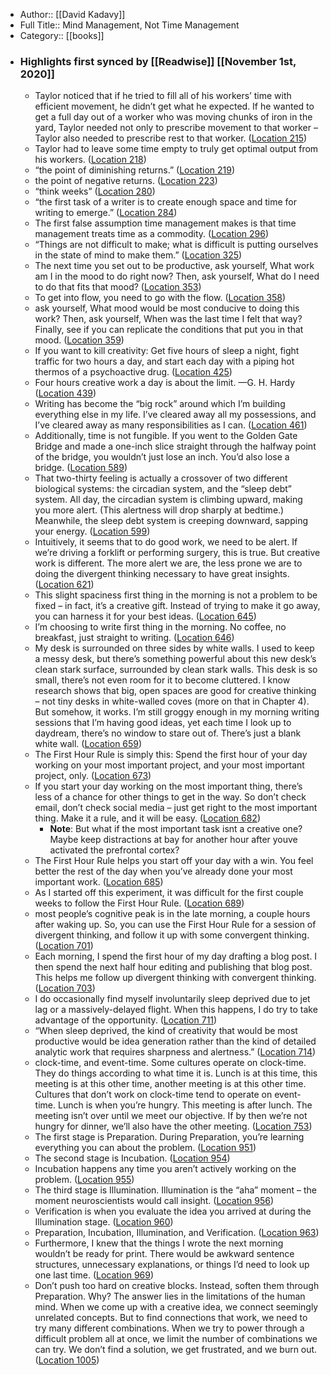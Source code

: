 - Author:: [[David Kadavy]]
- Full Title:: Mind Management, Not Time Management
- Category:: [[books]]
- ### Highlights first synced by [[Readwise]] [[November 1st, 2020]]
    - Taylor noticed that if he tried to fill all of his workers’ time with efficient movement, he didn’t get what he expected. If he wanted to get a full day out of a worker who was moving chunks of iron in the yard, Taylor needed not only to prescribe movement to that worker – Taylor also needed to prescribe rest to that worker. ([Location 215](https://readwise.io/to_kindle?action=open&asin=B08DQGLPSN&location=215))
    - Taylor had to leave some time empty to truly get optimal output from his workers. ([Location 218](https://readwise.io/to_kindle?action=open&asin=B08DQGLPSN&location=218))
    - “the point of diminishing returns.” ([Location 219](https://readwise.io/to_kindle?action=open&asin=B08DQGLPSN&location=219))
    - the point of negative returns. ([Location 223](https://readwise.io/to_kindle?action=open&asin=B08DQGLPSN&location=223))
    - “think weeks” ([Location 280](https://readwise.io/to_kindle?action=open&asin=B08DQGLPSN&location=280))
    - “the first task of a writer is to create enough space and time for writing to emerge.” ([Location 284](https://readwise.io/to_kindle?action=open&asin=B08DQGLPSN&location=284))
    - The first false assumption time management makes is that time management treats time as a commodity. ([Location 296](https://readwise.io/to_kindle?action=open&asin=B08DQGLPSN&location=296))
    - “Things are not difficult to make; what is difficult is putting ourselves in the state of mind to make them.” ([Location 325](https://readwise.io/to_kindle?action=open&asin=B08DQGLPSN&location=325))
    - The next time you set out to be productive, ask yourself, What work am I in the mood to do right now? Then, ask yourself, What do I need to do that fits that mood? ([Location 353](https://readwise.io/to_kindle?action=open&asin=B08DQGLPSN&location=353))
    - To get into flow, you need to go with the flow. ([Location 358](https://readwise.io/to_kindle?action=open&asin=B08DQGLPSN&location=358))
    - ask yourself, What mood would be most conducive to doing this work? Then, ask yourself, When was the last time I felt that way? Finally, see if you can replicate the conditions that put you in that mood. ([Location 359](https://readwise.io/to_kindle?action=open&asin=B08DQGLPSN&location=359))
    - If you want to kill creativity: Get five hours of sleep a night, fight traffic for two hours a day, and start each day with a piping hot thermos of a psychoactive drug. ([Location 425](https://readwise.io/to_kindle?action=open&asin=B08DQGLPSN&location=425))
    - Four hours creative work a day is about the limit. —G. H. Hardy ([Location 439](https://readwise.io/to_kindle?action=open&asin=B08DQGLPSN&location=439))
    - Writing has become the “big rock” around which I’m building everything else in my life. I’ve cleared away all my possessions, and I’ve cleared away as many responsibilities as I can. ([Location 461](https://readwise.io/to_kindle?action=open&asin=B08DQGLPSN&location=461))
    - Additionally, time is not fungible. If you went to the Golden Gate Bridge and made a one-inch slice straight through the halfway point of the bridge, you wouldn’t just lose an inch. You’d also lose a bridge. ([Location 589](https://readwise.io/to_kindle?action=open&asin=B08DQGLPSN&location=589))
    - That two-thirty feeling is actually a crossover of two different biological systems: the circadian system, and the “sleep debt” system. All day, the circadian system is climbing upward, making you more alert. (This alertness will drop sharply at bedtime.) Meanwhile, the sleep debt system is creeping downward, sapping your energy. ([Location 599](https://readwise.io/to_kindle?action=open&asin=B08DQGLPSN&location=599))
    - Intuitively, it seems that to do good work, we need to be alert. If we’re driving a forklift or performing surgery, this is true. But creative work is different. The more alert we are, the less prone we are to doing the divergent thinking necessary to have great insights. ([Location 621](https://readwise.io/to_kindle?action=open&asin=B08DQGLPSN&location=621))
    - This slight spaciness first thing in the morning is not a problem to be fixed – in fact, it’s a creative gift. Instead of trying to make it go away, you can harness it for your best ideas. ([Location 645](https://readwise.io/to_kindle?action=open&asin=B08DQGLPSN&location=645))
    - I’m choosing to write first thing in the morning. No coffee, no breakfast, just straight to writing. ([Location 646](https://readwise.io/to_kindle?action=open&asin=B08DQGLPSN&location=646))
    - My desk is surrounded on three sides by white walls. I used to keep a messy desk, but there’s something powerful about this new desk’s clean stark surface, surrounded by clean stark walls. This desk is so small, there’s not even room for it to become cluttered. I know research shows that big, open spaces are good for creative thinking – not tiny desks in white-walled coves (more on that in Chapter 4). But somehow, it works. I’m still groggy enough in my morning writing sessions that I’m having good ideas, yet each time I look up to daydream, there’s no window to stare out of. There’s just a blank white wall. ([Location 659](https://readwise.io/to_kindle?action=open&asin=B08DQGLPSN&location=659))
    - The First Hour Rule is simply this: Spend the first hour of your day working on your most important project, and your most important project, only. ([Location 673](https://readwise.io/to_kindle?action=open&asin=B08DQGLPSN&location=673))
    - If you start your day working on the most important thing, there’s less of a chance for other things to get in the way. So don’t check email, don’t check social media – just get right to the most important thing. Make it a rule, and it will be easy. ([Location 682](https://readwise.io/to_kindle?action=open&asin=B08DQGLPSN&location=682))
        - **Note**: But what if the most important task isnt a creative one? Maybe keep distractions at bay for another hour after youve activated the prefrontal cortex?
    - The First Hour Rule helps you start off your day with a win. You feel better the rest of the day when you’ve already done your most important work. ([Location 685](https://readwise.io/to_kindle?action=open&asin=B08DQGLPSN&location=685))
    - As I started off this experiment, it was difficult for the first couple weeks to follow the First Hour Rule. ([Location 689](https://readwise.io/to_kindle?action=open&asin=B08DQGLPSN&location=689))
    - most people’s cognitive peak is in the late morning, a couple hours after waking up. So, you can use the First Hour Rule for a session of divergent thinking, and follow it up with some convergent thinking. ([Location 701](https://readwise.io/to_kindle?action=open&asin=B08DQGLPSN&location=701))
    - Each morning, I spend the first hour of my day drafting a blog post. I then spend the next half hour editing and publishing that blog post. This helps me follow up divergent thinking with convergent thinking. ([Location 703](https://readwise.io/to_kindle?action=open&asin=B08DQGLPSN&location=703))
    - I do occasionally find myself involuntarily sleep deprived due to jet lag or a massively-delayed flight. When this happens, I do try to take advantage of the opportunity. ([Location 711](https://readwise.io/to_kindle?action=open&asin=B08DQGLPSN&location=711))
    - “When sleep deprived, the kind of creativity that would be most productive would be idea generation rather than the kind of detailed analytic work that requires sharpness and alertness.” ([Location 714](https://readwise.io/to_kindle?action=open&asin=B08DQGLPSN&location=714))
    - clock-time, and event-time. Some cultures operate on clock-time. They do things according to what time it is. Lunch is at this time, this meeting is at this other time, another meeting is at this other time. Cultures that don’t work on clock-time tend to operate on event-time. Lunch is when you’re hungry. This meeting is after lunch. The meeting isn’t over until we meet our objective. If by then we’re not hungry for dinner, we’ll also have the other meeting. ([Location 753](https://readwise.io/to_kindle?action=open&asin=B08DQGLPSN&location=753))
    - The first stage is Preparation. During Preparation, you’re learning everything you can about the problem. ([Location 951](https://readwise.io/to_kindle?action=open&asin=B08DQGLPSN&location=951))
    - The second stage is Incubation. ([Location 954](https://readwise.io/to_kindle?action=open&asin=B08DQGLPSN&location=954))
    - Incubation happens any time you aren’t actively working on the problem. ([Location 955](https://readwise.io/to_kindle?action=open&asin=B08DQGLPSN&location=955))
    - The third stage is Illumination. Illumination is the “aha” moment – the moment neuroscientists would call insight. ([Location 956](https://readwise.io/to_kindle?action=open&asin=B08DQGLPSN&location=956))
    - Verification is when you evaluate the idea you arrived at during the Illumination stage. ([Location 960](https://readwise.io/to_kindle?action=open&asin=B08DQGLPSN&location=960))
    - Preparation, Incubation, Illumination, and Verification. ([Location 963](https://readwise.io/to_kindle?action=open&asin=B08DQGLPSN&location=963))
    - Furthermore, I knew that the things I wrote the next morning wouldn’t be ready for print. There would be awkward sentence structures, unnecessary explanations, or things I’d need to look up one last time. ([Location 969](https://readwise.io/to_kindle?action=open&asin=B08DQGLPSN&location=969))
    - Don’t push too hard on creative blocks. Instead, soften them through Preparation. Why? The answer lies in the limitations of the human mind. When we come up with a creative idea, we connect seemingly unrelated concepts. But to find connections that work, we need to try many different combinations. When we try to power through a difficult problem all at once, we limit the number of combinations we can try. We don’t find a solution, we get frustrated, and we burn out. ([Location 1005](https://readwise.io/to_kindle?action=open&asin=B08DQGLPSN&location=1005))
